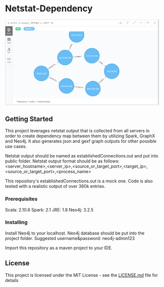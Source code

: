 # Netstat-Dependency
![alt text](https://raw.githubusercontent.com/Confman/Netstat-Dependency/master/Capture.PNG)

## Getting Started
This project leverages netstat output that is collected from all servers in order to create dependency map between them by utilizing Spark, GraphX and Neo4j.
It also generates json and gexf graph outputs for other possible use cases.

Netstat output should be named as establishedConnections.out and put into public folder.
Netstat output format should be as follows:
<server_hostname>,<server_ip>,<source_or_target_port>,<target_ip>,<source_or_target_port>,<process_name>
  
This repository's establishedConnections.out is a mock one. Code is also tested with a realistic output of over 360k entries. 

### Prerequisites
Scala: 2.10.6
Spark: 2.1
JRE: 1.8
Neo4j: 3.2.5

### Installing
Install Neo4j to your localhost.
Neo4j database should be put into the project folder.
Suggested username&password: neo4j-admin123

Import this repository as a maven project to your IDE.

## License
This project is licensed under the MIT License - see the [LICENSE.md](LICENSE.md) file for details
